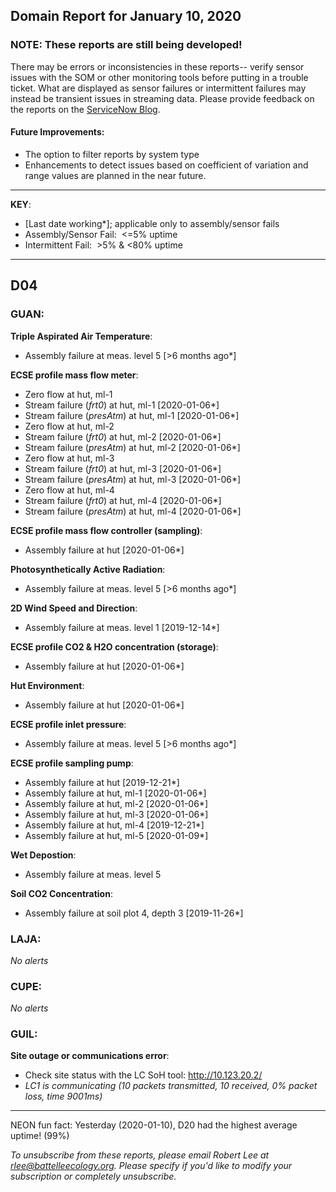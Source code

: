 ## Domain Report for January 10, 2020


### NOTE: These reports are still being developed!
There may be errors or inconsistencies in these reports-- verify sensor issues with the SOM or other monitoring tools before putting in a trouble ticket. What are displayed as sensor failures or intermittent failures may instead be transient issues in streaming data.
Please provide feedback on the reports on the [ServiceNow Blog](https://neon.service-now.com/community?id=community_blog&sys_id=9b4fbe8adbed734017ecf9041d9619be).

#### Future Improvements: 
 - The option to filter reports by system type 
 - Enhancements to detect issues based on coefficient of variation and range values are planned in the near future.

***

**KEY**:

 - [Last date working*]; applicable only to assembly/sensor fails
 - Assembly/Sensor Fail:&nbsp;&nbsp;<=5% uptime
 - Intermittent Fail:&nbsp;&nbsp;>5% & <80% uptime

***
## D04

### GUAN:

**Triple Aspirated Air Temperature**:
 - Assembly failure at meas. level 5 [>6 months ago*]

**ECSE profile mass flow meter**:
 - Zero flow at hut, ml-1
 - Stream failure (_frt0_) at hut, ml-1 [2020-01-06*]
 - Stream failure (_presAtm_) at hut, ml-1 [2020-01-06*]
 - Zero flow at hut, ml-2
 - Stream failure (_frt0_) at hut, ml-2 [2020-01-06*]
 - Stream failure (_presAtm_) at hut, ml-2 [2020-01-06*]
 - Zero flow at hut, ml-3
 - Stream failure (_frt0_) at hut, ml-3 [2020-01-06*]
 - Stream failure (_presAtm_) at hut, ml-3 [2020-01-06*]
 - Zero flow at hut, ml-4
 - Stream failure (_frt0_) at hut, ml-4 [2020-01-06*]
 - Stream failure (_presAtm_) at hut, ml-4 [2020-01-06*]

**ECSE profile mass flow controller (sampling)**:
 - Assembly failure at hut [2020-01-06*]

**Photosynthetically Active Radiation**:
 - Assembly failure at meas. level 5 [>6 months ago*]

**2D Wind Speed and Direction**:
 - Assembly failure at meas. level 1 [2019-12-14*]

**ECSE profile CO2 & H2O concentration (storage)**:
 - Assembly failure at hut [2020-01-06*]

**Hut Environment**:
 - Assembly failure at hut [2020-01-06*]

**ECSE profile inlet pressure**:
 - Assembly failure at meas. level 5 [>6 months ago*]

**ECSE profile sampling pump**:
 - Assembly failure at hut [2019-12-21*]
 - Assembly failure at hut, ml-1 [2020-01-06*]
 - Assembly failure at hut, ml-2 [2020-01-06*]
 - Assembly failure at hut, ml-3 [2020-01-06*]
 - Assembly failure at hut, ml-4 [2019-12-21*]
 - Assembly failure at hut, ml-5 [2020-01-09*]

**Wet Depostion**:
 - Assembly failure at meas. level 5

**Soil CO2 Concentration**:
 - Assembly failure at soil plot 4, depth 3 [2019-11-26*]

### LAJA:

_No alerts_

### CUPE:

_No alerts_

### GUIL:

**Site outage or communications error**:
 - Check site status with the LC SoH tool: http://10.123.20.2/
 - _LC1 is communicating (10 packets transmitted, 10 received, 0% packet loss, time 9001ms)_

***
NEON fun fact: Yesterday (2020-01-10), D20 had the highest average uptime! (99%)

_To unsubscribe from these reports, please email Robert Lee at rlee@battelleecology.org. Please specify if you'd like to modify your subscription or completely unsubscribe._
